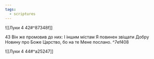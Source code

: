 ```yaml
---
tags:
  - scriptures
---
```


![[Луки 4 42#^87348f]]

43 Він же промовив до них: І іншим містам Я повинен звіщати Добру Новину про Боже Царство, бо на те Мене послано. ^7ef408

![[Луки 4 44#^a25247]]